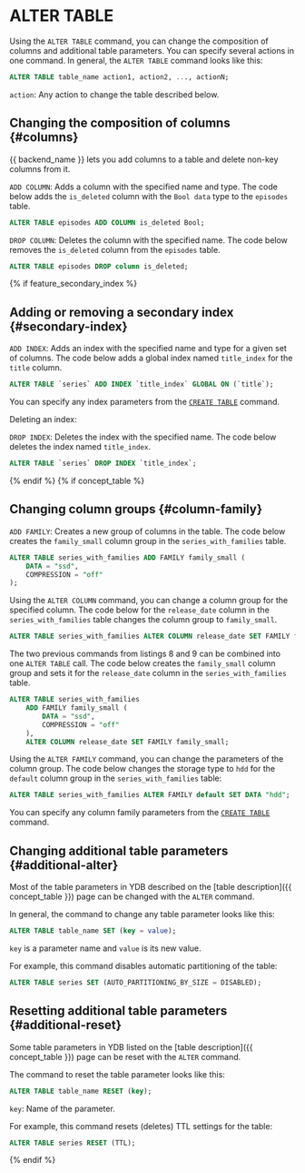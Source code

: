 # ALTER TABLE

Using the ```ALTER TABLE``` command, you can change the composition of columns and additional table parameters. You can specify several actions in one command. In general, the ```ALTER TABLE``` command looks like this:

```sql
ALTER TABLE table_name action1, action2, ..., actionN;
```

```action```: Any action to change the table described below.

## Changing the composition of columns {#columns}

{{ backend_name }} lets you add columns to a table and delete non-key columns from it.

```ADD COLUMN```: Adds a column with the specified name and type. The code below adds the ```is_deleted``` column with the ```Bool data``` type to the ```episodes``` table.

```sql
ALTER TABLE episodes ADD COLUMN is_deleted Bool;
```

```DROP COLUMN```: Deletes the column with the specified name. The code below removes the ```is_deleted``` column from the ```episodes``` table.

```sql
ALTER TABLE episodes DROP column is_deleted;
```

{% if feature_secondary_index %}

## Adding or removing a secondary index {#secondary-index}

```ADD INDEX```: Adds an index with the specified name and type for a given set of columns. The code below adds a global index named ```title_index``` for the ```title``` column.

```sql
ALTER TABLE `series` ADD INDEX `title_index` GLOBAL ON (`title`);
```

You can specify any index parameters from the [`CREATE TABLE`](../create_table#secondary_index) command.

Deleting an index:

```DROP INDEX```: Deletes the index with the specified name. The code below deletes the index named ```title_index```.

```sql
ALTER TABLE `series` DROP INDEX `title_index`;
```

{% endif %}
{% if concept_table %}

## Changing column groups {#column-family}

```ADD FAMILY```: Creates a new group of columns in the table. The code below creates the ```family_small``` column group in the ```series_with_families``` table.

```sql
ALTER TABLE series_with_families ADD FAMILY family_small (
    DATA = "ssd",
    COMPRESSION = "off"
);
```

Using the ```ALTER COLUMN``` command, you can change a column group for the specified column. The code below for the ```release_date``` column in the ```series_with_families``` table changes the column group to ```family_small```.

```sql
ALTER TABLE series_with_families ALTER COLUMN release_date SET FAMILY family_small;
```

The two previous commands from listings 8 and 9 can be combined into one ```ALTER TABLE``` call. The code below creates the ```family_small``` column group and sets it for the ```release_date``` column in the ```series_with_families``` table.

```sql
ALTER TABLE series_with_families
	ADD FAMILY family_small (
    	DATA = "ssd",
    	COMPRESSION = "off"
	),
	ALTER COLUMN release_date SET FAMILY family_small;
```

Using the ```ALTER FAMILY``` command, you can change the parameters of the column group. The code below changes the storage type to ```hdd```  for the ```default``` column group in the ```series_with_families``` table:

```sql
ALTER TABLE series_with_families ALTER FAMILY default SET DATA "hdd";
```

You can specify any column family parameters from the [`CREATE TABLE`](create_table#column-family) command.

## Changing additional table parameters {#additional-alter}

Most of the table parameters in YDB described on the [table description]({{ concept_table }}) page can be changed with the ```ALTER``` command.

In general, the command to change any table parameter looks like this:

```sql
ALTER TABLE table_name SET (key = value);
```

```key``` is a parameter name and ```value``` is its new value.

For example, this command disables automatic partitioning of the table:

```sql
ALTER TABLE series SET (AUTO_PARTITIONING_BY_SIZE = DISABLED);
```

## Resetting additional table parameters {#additional-reset}

Some table parameters in YDB listed on the [table description]({{ concept_table }}) page can be reset with the ```ALTER``` command.

The command to reset the table parameter looks like this:

```sql
ALTER TABLE table_name RESET (key);
```

```key```: Name of the parameter.

For example, this command resets (deletes) TTL settings for the table:

```sql
ALTER TABLE series RESET (TTL);
```

{% endif %}

